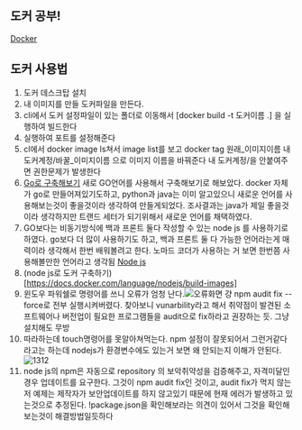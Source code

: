 ## 도커 공부!
[Docker](https://www.docker.com/)

## 도커 사용법 
1. 도커 데스크탑 설치
2. 내 이미지를 만들 도커파일을 만든다.
3. cli에서 도커 설정파일이 있는 폴더로 이동해서 [docker build -t 도커이름 .] 을 실행하여 빌드한다
4. 실행하여 포트를 설정해준다
5. cl에서 docker image ls쳐서 image list를 보고 docker tag 원래_이미지이름 내도커계정/바꿀_이미지이름 으로 이미지 이름을 바꿔준다
   내 도커계정/을 안붙여주면 권한문제가 발생한다
6. [Go로 구축해보기](https://docs.docker.com/language/golang/?uuid=EAC2BDBE-F907-49B4-BF5A-63F075D0DA35) 
  새로 GO언어를 사용해서 구축해보기로 해보았다. docker 자체가 go로 만들어져있기도하고, python과 java는 이미 알고있으니
  새로운 언어를 사용해보는것이 좋을것이라 생각하여 만들게되었다.
  조사결과는 java가 제일 좋을것이라 생각하지만 트랜드 세터가 되기위해서 새로운 언어를 채택하였다.
7. GO보다는 비동기방식에 백과 프론트 둘다 작성할 수 있는 node js 를 사용하기로 하였다. go보다 더 많이 사용하기도 하고,
   백과 프론트 둘 다 가능한 언어라는게 매력이라 생각해서 한번 배워볼려고 한다.
   노마드 코더가 사용하는 거 보면 한번쯤 사용해볼만한 언어라고 생각됨 [Node js](https://nodejs.org/ko/download)
8. (node js로 도커 구축하기)[https://docs.docker.com/language/nodejs/build-images]
9. 윈도우 파워쉘로 명령어를 쓰니 오류가 엄청 난다.![오류화면](https://github.com/POONGNHA/Interview_Study/assets/105198445/4dd2700b-7fb9-4d57-8d6e-6f79d7e4285f)
   걍 npm audit fix --force로 전부 실행시켜버렸다.
   찾아보니 vunarbility라고 해서 취약점이 발견된 소프트웨어나 버전업이 필요한 프로그램들을 audit으로 fix하라고 권장하는 듯. 그냥 설치해도 무방
10. 따라하는데 touch명령어를 못알아쳐먹는다. npm 설정이 잘못되어서 그런거같다라고는 하는데 nodejs가 환경변수에도 있는거 보면 왜 안되는지 이해가 안된다.
![1312](https://github.com/POONGNHA/Interview_Study/assets/105198445/818c57fc-d931-4aca-9170-5d68d99d64f3)
11. node js의 npm은 자동으로 repository 의 보악취약성을 검증해주고, 자격미달인 경우 업데이트를 요구한다. 그것이 npm audit fix인 것이고, audit fix가 먹지 않는 저 예제는 제작자가 보안업데이트를 
하지 않고있기 때문에 현재 에러가 발생하고 있는것으로 추정된다. !package.json을 확인해보라는 의견이 있어서 그것을 확인해보는것이 해결방법일듯하다
